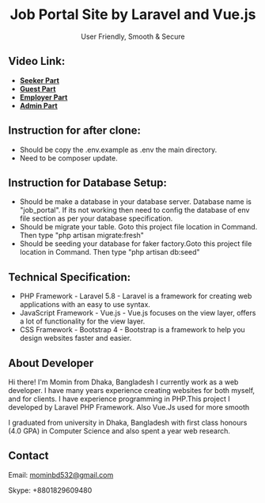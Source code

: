 <h1 align="center">Job Portal Site by Laravel and Vue.js</h1>

<p align="center">
User Friendly, Smooth & Secure
</p>

## Video Link:


- **[Seeker Part](https://youtu.be/KXcZs3JkMbM )**
- **[Guest Part](https://youtu.be/oxldaU4D96M )**
- **[Employer Part](https://youtu.be/Qdyw63v4cRE )**
- **[Admin Part](https://youtu.be/K5Wvqvp6Swg )**

## Instruction for after clone:


- Should be copy the .env.example as .env the main directory.
- Need to be composer update.



## Instruction for Database Setup:


- Should be make a database in your database server. Database name is "job_portal". If its not working then need to config the database of env file section as per your database specification. 
- Should be migrate your table. Goto this project file location in Command. Then type "php artisan migrate:fresh" 
- Should be seeding your database for faker factory.Goto this project file location in Command. Then type "php artisan db:seed" 

## Technical Specification:


- PHP Framework - Laravel 5.8 - Laravel is a framework for creating web applications with an easy to use syntax.
- JavaScript Framework - Vue.js - Vue.js focuses on the view layer, offers a lot of functionality for the view layer.
- CSS Framework - Bootstrap 4 - Bootstrap is a framework to help you design websites faster and easier. 





## About Developer

Hi there! I'm Momin from Dhaka, Bangladesh I currently work as a web developer. I have many years experience creating websites for both myself, and for clients. I have experience programming in PHP.This project I developed by Laravel PHP Framework. Also Vue.Js used for more smooth

I graduated from university in Dhaka, Bangladesh with first class honours (4.0 GPA) in Computer Science and also spent a year web research. 


## Contact

Email: mominbd532@gmail.com

Skype: +8801829609480